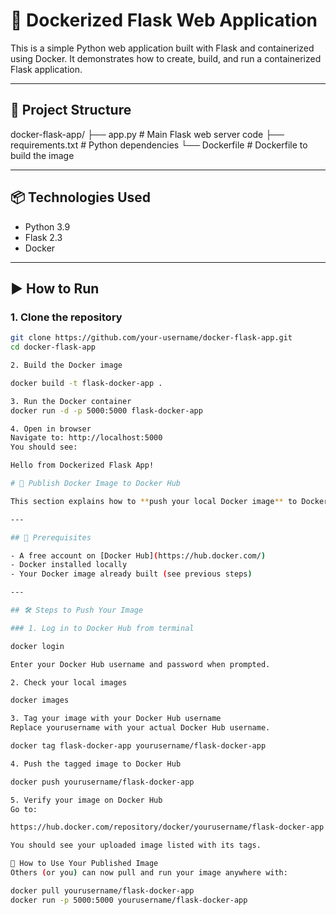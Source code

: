 # 🚀 Dockerized Flask Web Application

This is a simple Python web application built with Flask and containerized using Docker. It demonstrates how to create, build, and run a containerized Flask application.

---

## 📁 Project Structure

docker-flask-app/
├── app.py # Main Flask web server code
├── requirements.txt # Python dependencies
└── Dockerfile # Dockerfile to build the image


---

## 📦 Technologies Used

- Python 3.9
- Flask 2.3
- Docker

---

## ▶️ How to Run

### 1. Clone the repository

```bash
git clone https://github.com/your-username/docker-flask-app.git
cd docker-flask-app

2. Build the Docker image

docker build -t flask-docker-app .

3. Run the Docker container
docker run -d -p 5000:5000 flask-docker-app

4. Open in browser
Navigate to: http://localhost:5000
You should see:

Hello from Dockerized Flask App!

# 🚀 Publish Docker Image to Docker Hub

This section explains how to **push your local Docker image** to Docker Hub, so you can share it with others or deploy it anywhere.

---

## 🔑 Prerequisites

- A free account on [Docker Hub](https://hub.docker.com/)
- Docker installed locally
- Your Docker image already built (see previous steps)

---

## 🛠 Steps to Push Your Image

### 1. Log in to Docker Hub from terminal

docker login

Enter your Docker Hub username and password when prompted.

2. Check your local images

docker images

3. Tag your image with your Docker Hub username
Replace yourusername with your actual Docker Hub username.

docker tag flask-docker-app yourusername/flask-docker-app

4. Push the tagged image to Docker Hub

docker push yourusername/flask-docker-app

5. Verify your image on Docker Hub
Go to:

https://hub.docker.com/repository/docker/yourusername/flask-docker-app

You should see your uploaded image listed with its tags.

🔄 How to Use Your Published Image
Others (or you) can now pull and run your image anywhere with:

docker pull yourusername/flask-docker-app
docker run -p 5000:5000 yourusername/flask-docker-app

